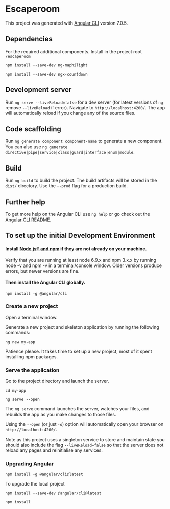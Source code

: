 # Escaperoom

This project was generated with [Angular CLI](https://github.com/angular/angular-cli) version 7.0.5.

## Dependencies

For the required additional components. Install in the project root `/escaperoom`

`npm install --save-dev ng-maphilight`

`npm install --save-dev ngx-countdown`

## Development server

Run `ng serve --liveReload=false` for a dev server (for latest versions of `ng` remove `--liveReload` if error). Navigate to `http://localhost:4200/`. The app will automatically reload if you change any of the source files.

## Code scaffolding

Run `ng generate component component-name` to generate a new component. You can also use `ng generate directive|pipe|service|class|guard|interface|enum|module`.

## Build

Run `ng build` to build the project. The build artifacts will be stored in the `dist/` directory. Use the `--prod` flag for a production build.

## Further help

To get more help on the Angular CLI use `ng help` or go check out the [Angular CLI README](https://github.com/angular/angular-cli/blob/master/README.md).

## To set up the initial Development Environment

#### Install [Node.js® and npm](https://nodejs.org/en/download/) if they are not already on your machine.

Verify that you are running at least node 6.9.x and npm 3.x.x by running node -v and npm -v in a terminal/console window. Older versions produce errors, but newer versions are fine.

#### Then install the Angular CLI globally.

`npm install -g @angular/cli`

### Create a new project

Open a terminal window.

Generate a new project and skeleton application by running the following commands:

`ng new my-app`

Patience please. It takes time to set up a new project, most of it spent installing npm packages.

### Serve the application

Go to the project directory and launch the server.

`cd my-app`

`ng serve --open`

The `ng serve` command launches the server, watches your files, and rebuilds the app as you make changes to those files.

Using the `--open` (or just `-o`) option will automatically open your browser on `http://localhost:4200/`.

Note as this project uses a singleton service to store and maintain state you should also
include the flag `--liveReload=false` so that the server does not reload any pages and reinitialise
any services.

### Upgrading Angular

`npm install -g @angular/cli@latest`

To upgrade the local project

`npm install --save-dev @angular/cli@latest`

`npm install`
